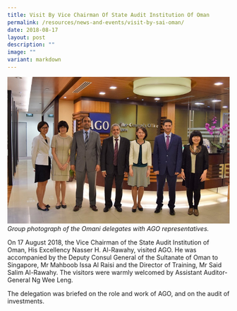 ```yaml
---
title: Visit By Vice Chairman Of State Audit Institution Of Oman
permalink: /resources/news-and-events/visit-by-sai-oman/
date: 2018-08-17
layout: post
description: ""
image: ""
variant: markdown
---
```

![](/images/Visitors/2018_Oman.jpg)
*Group photograph of the Omani delegates with AGO representatives.* 

On 17 August 2018, the Vice Chairman of the State Audit Institution of Oman, His Excellency Nasser H. Al-Rawahy, visited AGO. He was accompanied by the Deputy Consul General of the Sultanate of Oman to Singapore, Mr Mahboob Issa Al Raisi and the Director of Training, Mr Said Salim Al-Rawahy. The visitors were warmly welcomed by Assistant Auditor-General Ng Wee Leng.

The delegation was briefed on the role and work of AGO, and on the audit of investments.